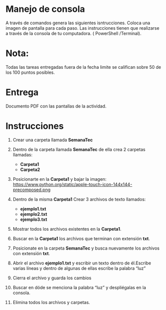 # Manejo de consola 

A través de comandos genera las siguientes isntrucciones. 
Coloca una imagen de pantalla para cada paso. 
Las instrucciones tienen que realizarse a través de la consola de tu computadora. ( PowerShell /Terminal).

# Nota: 
Todas las tareas entregadas fuera de la fecha limite se califican sobre 50 de los 100 puntos posibles.

# Entrega 
Documento PDF con las pantallas de la actividad. 

# Instrucciones 
1. Crear una carpeta llamada **SemanaTec**
2. Dentro de la carpeta llamada **SemanaTec** de ella crea 2 carpetas llamadas: 
    - **Carpeta1**
    - **Carpeta2**

3. Posicionarte en la **Carpeta1** y bajar la imagen: https://www.python.org/static/apple-touch-icon-144x144-precomposed.png
4. Dentro de la misma **Carpeta1** Crear 3 archivos de texto llamados: 
    - **ejemplo1.txt** 
    - **ejemplo2.txt**
    - **ejemplo3.txt**
    
5. Mostrar todos los archivos existentes en la **Carpeta1**.
6. Buscar en la **Carpeta1** los archivos que terminan con extensión **txt**.
7. Posicionate en la carpeta **SemanaTec** y busca nuevamente los archivos con extensión **txt**.
8. Abrir el archivo **ejemplo1.txt** y escribir un texto dentro de él.Escribe varias líneas y dentro de algunas de ellas escribe la palabra “luz”
9. Cierra el archivo y guarda los cambios 
10. Buscar en dóde se menciona la palabra “luz” y despliégalas en la consola.
11. Elimina todos los archivos y carpetas.
